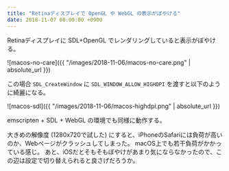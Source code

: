 ```yaml
---
title: "Retinaディスプレイで OpenGL や WebGL の表示がぼやける"
date: 2018-11-07 00:00:00 +0900
---
```


Retinaディスプレイに SDL+OpenGL でレンダリングしていると表示がぼやける。

![macos-no-care]({{ "/images/2018-11-06/macos-no-care.png" | absolute_url }})

この場合 `SDL_CreateWindow` に `SDL_WINDOW_ALLOW_HIGHDPI` を渡すと以下のように綺麗になる。

![macos-sdl]({{ "/images/2018-11-06/macos-highdpi.png" | absolute_url }})

emscripten + SDL + WebGL の環境でも同様に動作する。

大きめの解像度 (1280x720で試した) にすると、iPhoneのSafariには負荷が高いのか、Webページがクラッシュしてしまった。
macOS上でも若干負荷がかかっている感じ。
あと、iOSだとそもそもぼやけがあまり気にならなかったので、この辺は設定で切り替えられると良さげだろうか。
